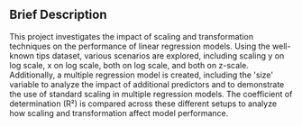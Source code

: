 ## Brief Description
This project investigates the impact of scaling and transformation techniques on the performance of linear regression models. Using the well-known tips dataset, various scenarios are explored, including scaling y on log scale, x on log scale, both on log scale, and both on z-scale. Additionally, a multiple regression model is created, including the 'size' variable to analyze the impact of additional predictors and to demonstrate the use of standard scaling in multiple regression models. The coefficient of determination (R²) is compared across these different setups to analyze how scaling and transformation affect model performance.
